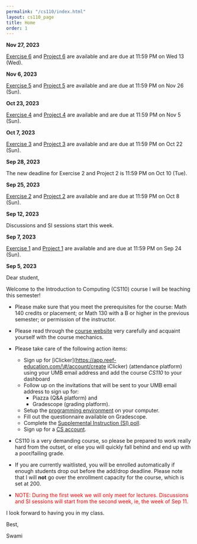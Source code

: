 ```yaml
---
permalink: "/cs110/index.html"
layout: cs110_page
title: Home
order: 1
---
```


**Nov 27, 2023**

[Exercise 6](/cs110/assignments.html) and [Project 6](/cs110/assignments.html) are available and are due at 11:59 PM on Wed 13 (Wed).

**Nov 6, 2023**

[Exercise 5](/cs110/assignments.html) and [Project 5](/cs110/assignments.html) are available and are due at 11:59 PM on Nov 26 (Sun).

**Oct 23, 2023**

[Exercise 4](/cs110/assignments.html) and [Project 4](/cs110/assignments.html) are available and are due at 11:59 PM on Nov 5 (Sun).

**Oct 7, 2023**

[Exercise 3](/cs110/assignments.html) and [Project 3](/cs110/assignments.html) are available and are due at 11:59 PM on Oct 22 (Sun).

**Sep 28, 2023**

The new deadline for Exercise 2 and Project 2 is 11:59 PM on Oct 10 (Tue).

**Sep 25, 2023**

[Exercise 2](/cs110/assignments.html) and [Project 2](/cs110/assignments.html) are available and are due at 11:59 PM on Oct 8 (Sun).

**Sep 12, 2023**

Discussions and SI sessions start this week.

**Sep 7, 2023**

[Exercise 1](/cs110/assignments.html) and [Project 1](/cs110/assignments.html) are available and are due at 11:59 PM on Sep 24 (Sun).

**Sep 5, 2023**

Dear student,

Welcome to the Introduction to Computing (CS110) course I will be teaching this semester!

- Please make sure that you meet the prerequisites for the course: Math 140 credits or placement; or Math 130 with a B or higher in the previous semester; or permission of the instructor. 

- Please read through the [course website](/cs110/) very carefully and acquaint yourself with the course mechanics.

- Please take care of the following action items:
  - Sign up for [iClicker](https://app.reef-education.com/\#/account/create iClicker) (attendance platform) using your UMB email address and add the course *CS110* to your dashboard
  - Follow up on the invitations that will be sent to your UMB email address to sign up for:
      - Piazza (Q&A platform) and
      - Gradescope (grading platform).
  - Setup the [programming environment](https://www.cs.umb.edu/~siyer/teaching/cs110/ipp_programming_environment_setup.pdf) on your computer.
  - Fill out the questionnaire available on Gradescope.
  - Complete the [Supplemental Instruction (SI) poll](https://forms.gle/3xNfwuYchDVUjVSF7).
  - Sign up for a [CS account](course_info.html#cs_account).

- CS110 is a very demanding course, so please be prepared to work really hard from the outset, or else you will quickly fall behind and end up with a poor/failing grade.

- If you are currently waitlisted, you will be enrolled automatically if enough students drop out before the add/drop deadline. Please note that I will **not** go over the enrollment capacity for the course, which is set at 200.

- <font color="red">NOTE: During the first week we will only meet for lectures. Discussions and SI sessions will start from the second week, ie, the week of Sep 11.</font>

I look forward to having you in my class.

Best,

Swami